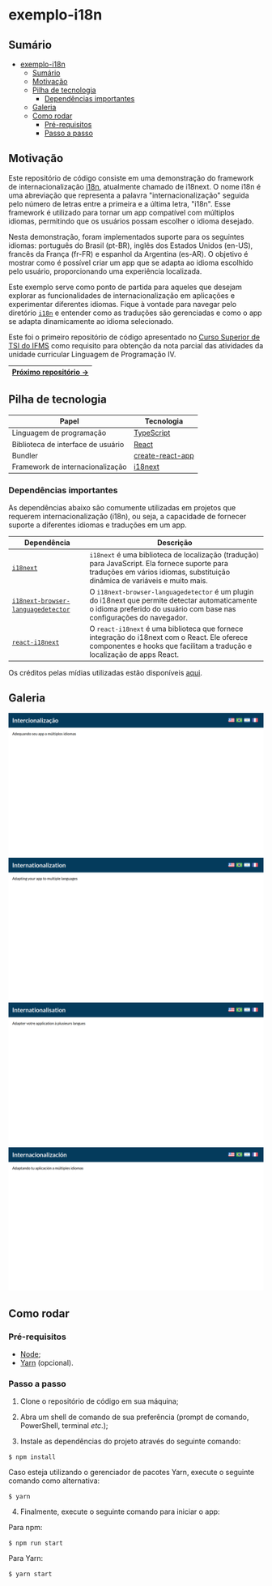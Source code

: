 # exemplo-i18n

## Sumário

- [exemplo-i18n](#exemplo-i18n)
  - [Sumário](#sumário)
  - [Motivação](#motivação)
  - [Pilha de tecnologia](#pilha-de-tecnologia)
    - [Dependências importantes](#dependências-importantes)
  - [Galeria](#galeria)
  - [Como rodar](#como-rodar)
    - [Pré-requisitos](#pré-requisitos)
    - [Passo a passo](#passo-a-passo)

## Motivação

Este repositório de código consiste em uma demonstração do framework de internacionalização [i18n](https://www.i18next.com/), atualmente chamado de i18next. O nome i18n é uma abreviação que representa a palavra "internacionalização" seguida pelo número de letras entre a primeira e a última letra, "i18n". Esse framework é utilizado para tornar um app compatível com múltiplos idiomas, permitindo que os usuários possam escolher o idioma desejado.

Nesta demonstração, foram implementados suporte para os seguintes idiomas: português do Brasil (pt-BR), inglês dos Estados Unidos (en-US), francês da França (fr-FR) e espanhol da Argentina (es-AR). O objetivo é mostrar como é possível criar um app que se adapta ao idioma escolhido pelo usuário, proporcionando uma experiência localizada.

Este exemplo serve como ponto de partida para aqueles que desejam explorar as funcionalidades de internacionalização em aplicações e experimentar diferentes idiomas. Fique à vontade para navegar pelo diretório [`i18n`](./src/i18n/) e entender como as traduções são gerenciadas e como o app se adapta dinamicamente ao idioma selecionado.

Este foi o primeiro repositório de código apresentado no [Curso Superior de TSI do IFMS](https://www.ifms.edu.br/campi/campus-aquidauana/cursos/graduacao/sistemas-para-internet/sistemas-para-internet) como requisito para obtenção da nota parcial das atividades da unidade curricular Linguagem de Programação IV.

| [Próximo repositório &rarr;](#) |
|-|

## Pilha de tecnologia

| Papel | Tecnologia |
|-|-|
| Linguagem de programação | [TypeScript](typescriptlang.org) |
| Biblioteca de interface de usuário | [React](https://reactjs.org/) |
| Bundler | [create-react-app](https://create-react-app.dev/) |
| Framework de internacionalização | [i18next](https://www.i18next.com/) |

### Dependências importantes

As dependências abaixo são comumente utilizadas em projetos que requerem internacionalização (i18n), ou seja, a capacidade de fornecer suporte a diferentes idiomas e traduções em um app.

| Dependência | Descrição |
|-|-|
| [`i18next`](https://www.npmjs.com/package/i18next) | `i18next` é uma biblioteca de localização (tradução) para JavaScript. Ela fornece suporte para traduções em vários idiomas, substituição dinâmica de variáveis e muito mais. |
| [`i18next-browser-languagedetector`](https://www.npmjs.com/package/i18next-browser-languagedetector) | O `i18next-browser-languagedetector` é um plugin do i18next que permite detectar automaticamente o idioma preferido do usuário com base nas configurações do navegador. |
| [`react-i18next`](https://www.npmjs.com/package/react-i18next) | O `react-i18next` é uma biblioteca que fornece integração do i18next com o React. Ele oferece componentes e hooks que facilitam a tradução e localização de apps React. |

Os créditos pelas mídias utilizadas estão disponíveis [aqui](./src/assets/README.md).

## Galeria

![Português brasileiro](./docs/pt-BR.png)
![Inglês](./docs/en-US.png)
![Francês](./docs/fr-FR.png)
![Espanhol](./docs/es-AR.png)

## Como rodar

### Pré-requisitos

- [Node](https://nodejs.org/en/download/);
- [Yarn](https://yarnpkg.com/) (opcional).

### Passo a passo

1. Clone o repositório de código em sua máquina;
   
2. Abra um shell de comando de sua preferência (prompt de comando, PowerShell, terminal _etc_.);

3. Instale as dependências do projeto através do seguinte comando:

```console
$ npm install
```

Caso esteja utilizando o gerenciador de pacotes Yarn, execute o seguinte comando como alternativa:

```console
$ yarn
```

4. Finalmente, execute o seguinte comando para iniciar o app:

Para npm:

```console
$ npm run start
```

Para Yarn:

```console
$ yarn start
```